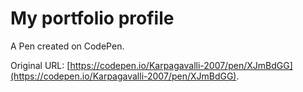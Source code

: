 # My portfolio profile

A Pen created on CodePen.

Original URL: [https://codepen.io/Karpagavalli-2007/pen/XJmBdGG](https://codepen.io/Karpagavalli-2007/pen/XJmBdGG).

